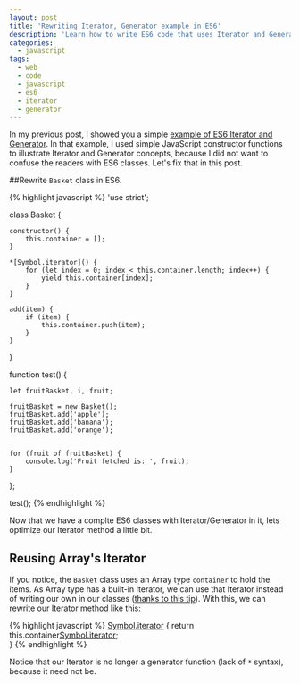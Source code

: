 ```yaml
---
layout: post
title: 'Rewriting Iterator, Generator example in ES6'
description: 'Learn how to write ES6 code that uses Iterator and Generator with a simple example.'
categories:
  - javascript
tags:
  - web
  - code
  - javascript
  - es6
  - iterator
  - generator
---
```

In my previous post, I showed you a simple [example of ES6 Iterator and Generator](http://veerasundar.com/blog/2015/10/es6-iterator-generator-example/). In that example, I used simple JavaScript constructor functions to illustrate Iterator and Generator concepts, because I did not want to confuse the readers with ES6 classes. Let's fix that in this post.

##Rewrite `Basket` class in ES6.

{% highlight javascript %}
'use strict';

class Basket {

	constructor() {
		this.container = [];
	}

	*[Symbol.iterator]() {
		for (let index = 0; index < this.container.length; index++) {
			yield this.container[index];
		}
	}

	add(item) {
		if (item) {
			this.container.push(item);
		}
	}
}

function test() {

	let fruitBasket, i, fruit;

	fruitBasket = new Basket();
	fruitBasket.add('apple');
	fruitBasket.add('banana');
	fruitBasket.add('orange');


	for (fruit of fruitBasket) {
		console.log('Fruit fetched is: ', fruit);
	}

};

test();
{% endhighlight %}

Now that we have a complte ES6 classes with Iterator/Generator in it, lets optimize our Iterator method a little bit.

## Reusing Array's Iterator

If you notice, the `Basket` class uses an Array type `container` to hold the items. As Array type has a built-in Iterator, we can use that Iterator instead of writing our own in our classes ([thanks to this tip](https://www.reddit.com/r/javascript/comments/3p3o4z/es6_iterator_generator_example/cw32o60)). With this, we can rewrite our Iterator method like this:

{% highlight javascript %}
[Symbol.iterator]() {
	return this.container[Symbol.iterator]();	
}
{% endhighlight %}

Notice that our Iterator is no longer a generator function (lack of `*` syntax), because it need not be.
